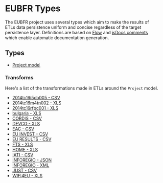 # EUBFR Types

The EUBFR project uses several types which aim to make the results of ETLs data persistence uniform and concise regardless of the target persistence layer. Definitions are based on [Flow](https://flow.org/) and [jsDocs comments](http://usejsdoc.org/) which enable automatic documentation generation.

## Types

- [Project model](./Project.md)

### Transforms

Here's a list of the transformations made in ETLs around the `Project` model.

- [2014tc16i5cb005 - CSV](./etls/2014tc16i5cb005-csv.md)
- [2014tc16m4tn002 - XLS](./etls/2014tc16m4tn002-xls.md)
- [2014tc16rfpc001 - XLS](./etls/2014tc16rfpc001-xls.md)
- [bulgaria - XLS](./etls/bulgaria-xls.md)
- [CORDIS - CSV](./etls/cordis-csv.md)
- [DEVCO - XLS](./etls/devco-xls.md)
- [EAC - CSV](./etls/eac-csv.md)
- [EU INVEST - CSV](./etls/euinvest-csv.md)
- [EU RESULTS - CSV](./etls/euresults-csv.md)
- [FTS - XLS](./etls/fts-xls.md)
- [HOME - XLS](./etls/home-xls.md)
- [IATI - CSV](./etls/iati-csv.md)
- [INFOREGIO - JSON](./etls/inforegio-json.md)
- [INFOREGIO - XML](./etls/inforegio-xml.md)
- [JUST - CSV](./etls/just-csv.md)
- [WIFI4EU - XLS](./etls/wifi4eu-xls.md)
